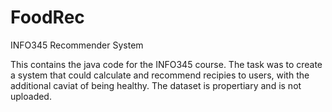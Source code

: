 # FoodRec
INFO345 Recommender System

This contains the java code for the INFO345 course. The task was to create a system that could calculate and recommend recipies to users, with the additional caviat of being healthy.
The dataset is propertiary and is not uploaded.
